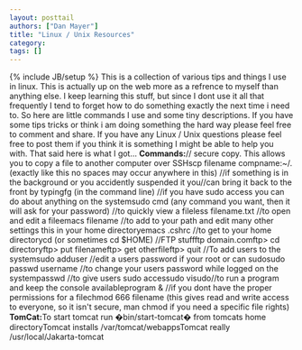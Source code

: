 ```yaml
---
layout: posttail
authors: ["Dan Mayer"]
title: "Linux / Unix Resources"
category:
tags: []
---
```

{% include JB/setup %}
This is a collection of various tips and things I use in linux. This is actually up on the web more as a refrence to myself than anything else. I keep learning this stuff, but since I dont use it all that frequently I tend to forget how to do something exactly the next time i need to. So here are little commands I use and some tiny descriptions. If you have some tips tricks or think i am doing something the hard way please feel free to comment and share. If you have any Linux / Unix questions please feel free to post them if you think it is something I might be able to help you with. That said here is what I got...    <b>Commands:</b>// secure copy. This allows you to copy a file to another computer over SSHscp filename compname:~/.  (exactly like this no spaces may occur anywhere in this)    //if something is in the background or you accidently suspended it you//can bring it back to the front by typingfg (in the command line)    //if you have sudo access you can do about anything on the systemsudo cmd (any command you want, then it will ask for your password)    //to quickly view a fileless filename.txt    //to open and edit a fileemacs filename    //to add to your path and edit many other settings this in your home directoryemacs .cshrc    //to get to your home directorycd (or sometimes cd $HOME)    //FTP stuffftp domain.comftp> cd directoryftp> put filenameftp> get otherfileftp> quit    //To add users to the systemsudo adduser    //edit a users password if your root or can sudosudo passwd username    //to change your users password while logged on the systempasswd    //to give users sudo accessudo visudo//to run a program and keep the console availableprogram &    //if you dont have the proper permissions for a filechmod 666 filename (this gives read and write access to everyone, so it isn't secure, man chmod if you need a specific file rights)    <b>TomCat:</b>To start tomcat run �bin/start-tomcat� from tomcats home directoryTomcat installs /var/tomcat/webappsTomcat really /usr/local/Jakarta-tomcat